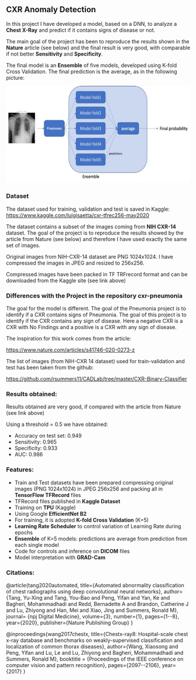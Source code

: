 ## CXR Anomaly Detection
In this project I have developed a model, based on a DNN, to analyze a **Chest X-Ray** and predict if it contains signs of disease or not.

The main goal of the project has been to reproduce the results shown in the **Nature** article (see below) and the final result is very good, with comparable if not better **Sensitivity** and **Specificity**.

The final model is an **Ensemble** of five models, developed using K-fold Cross Validation. The final prediction is the average, as in the following picture:

![ensemble](ensemble.jpg)

### Dataset
The dataset used for training, validation and test is saved in Kaggle: 
https://www.kaggle.com/luigisaetta/cxr-tfrec256-may2020

The dataset contains a subset of the images coming from **NIH CXR-14** dataset. The goal of the project is to reproduce the results showed by the article from Nature (see below) and therefore I have used exactly the same set of images.

Original images from NIH-CXR-14 dataset are PNG 1024x1024. I have compressed the images in JPEG and resized to 256x256.

Compressed images have been packed in TF TRFrecord format and can be downloaded from the Kaggle site (see link above)

### Differences with the Project in the repository cxr-pneumonia
The goal for the model is different. The goal of the Pneumonia project is to identify if a CXR contains signs of Pneumonia.
The goal of this project is to identify if the CXR contains any sign of disease. Here a negative CXR is a CXR with No Findings and a positive is a CXR with any sign of disease.

The inspiration for this work comes from the article: 

https://www.nature.com/articles/s41746-020-0273-z

The list of images (from NIH-CXR 14 dataset) used for train-validation and test has been taken from the github:

https://github.com/rsummers11/CADLab/tree/master/CXR-Binary-Classifier

### Results obtained:
Results obtained are very good, if compared with the article from Nature (see link above)

Using a threshold = 0.5 we have obtained:
* Accuracy on test set: 0.949
* Sensitivity: 0.965
* Specificity: 0.933
* AUC: 0.986

### Features:
* Train and Test datasets have been prepared compressing original images (PNG 1024x1024) in JPEG 256x256 and packing all in **TensorFlow TFRecord** files
* TFRecord files published in **Kaggle Dataset**
* Training on **TPU** (Kaggle)
* Using Google **EfficientNet B2**
* For training, it is adopted **K-fold Cross Validation** (K=5)
* **Learning Rate Scheduler** to control variation of Learning Rate during epochs
* **Ensemble** of K=5 models: predictions are average from prediction from each single model
* Code for controls and inference on **DICOM** files
* Model interpretation with **GRAD-Cam**

### Citations:
@article{tang2020automated,
    title={Automated abnormality classification of chest radiographs using deep convolutional neural networks},
    author={Tang, Yu-Xing and Tang, You-Bao and Peng, Yifan and Yan, Ke and Bagheri, Mohammadhadi and Redd, Bernadette A and Brandon, Catherine J and Lu, Zhiyong and Han, Mei and Xiao, Jing and Summers, Ronald M},
    journal= {npj Digital Medicine},
    volume={3},
    number={1},
    pages={1--8},
    year={2020},
    publisher={Nature Publishing Group}
}

@inproceedings{wang2017chestx,
    title={Chestx-ray8: Hospital-scale chest x-ray database and benchmarks on weakly-supervised classification and localization of common thorax diseases},
    author={Wang, Xiaosong and Peng, Yifan and Lu, Le and Lu, Zhiyong and Bagheri, Mohammadhadi and Summers, Ronald M},
    booktitle = {Proceedings of the IEEE conference on computer vision and pattern recognition},
    pages={2097--2106},
    year={2017}
}

